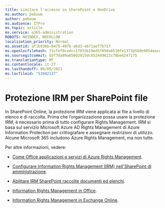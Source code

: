 ```yaml
---
title: Limitare l'accesso in SharePoint o OneDrive
ms.author: pebaum
author: pebaum
ms.audience: ITPro
ms.topic: article
ms.service: o365-administration
ROBOTS: NOINDEX, NOFOLLOW
localization_priority: Normal
ms.assetid: af1b936b-0475-497b-a6d3-e671aef7b717
ms.openlocfilehash: 71cfef0cedcc17833b19ed5f050a6510fe1371b58de9054eace2f29a46b3e06d
ms.sourcegitcommit: b5f7da89a650d2915dc652449623c78be6247175
ms.translationtype: MT
ms.contentlocale: it-IT
ms.lasthandoff: 08/05/2021
ms.locfileid: "53942137"
---
```

# <a name="irm-protection-to-sharepoint-files"></a>Protezione IRM per SharePoint file


In SharePoint Online, la protezione IRM viene applicata ai file a livello di elenco e di raccolta. Prima che l’organizzazione possa usare la protezione IRM, è necessario prima di tutto configurare Rights Management. IRM si basa sul servizio Microsoft Azure AD Rights Management di Azure Information Protection per crittografare e assegnare restrizioni di utilizzo. Alcune Microsoft 365 includono Azure Rights Management, ma non tutte. 

Per altre informazioni, vedere:

- [Come Office applicazioni e servizi di Azure Rights Management](https://docs.microsoft.com/azure/information-protection/understand-explore/office-apps-services-support).

- [Configurare Information Rights Management (IRM) nell'SharePoint di amministrazione](https://docs.microsoft.com/microsoft-365/compliance/set-up-irm-in-sp-admin-center).

- [Abilitare IRM SharePoint raccolte documenti ed elenchi](https://docs.microsoft.com/microsoft-365/compliance/set-up-irm-in-sp-admin-center#irm-enable-sharepoint-document-libraries-and-lists).

- [Information Rights Management in Office](https://support.office.com/Article/Information-Rights-Management-in-Office-c7a70797-6b1e-493f-acf7-92a39b85e30c).

- [Information Rights Management in Exchange Online](https://docs.microsoft.com/microsoft-365/compliance/information-rights-management-in-exchange-online).


